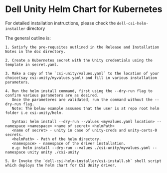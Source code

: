 # Dell Unity Helm Chart for Kubernetes

For detailed installation instructions, please check the `dell-csi-helm-installer` directory

The general outline is:

    1. Satisfy the pre-requsites outlined in the Release and Installation Notes in the doc directory.

    2. Create a Kubernetes secret with the Unity credentials using the template in secret.yaml.

    3. Make a copy of the `csi-unity/values.yaml` to the location of your choice(say csi-unity/myvalues.yaml) and fill in various installation parameters.

    4. Run the helm install command, first using the --dry-run flag to confirm various parameters are as desired.
       Once the parameteres are validated, run the command without the --dry-run flag.
       Note: The below example assumes that the user is at repo root helm folder i.e csi-unity/helm.
              
       Syntax: helm install --dry-run --values <myvalues.yaml location> --namespace <namespace> <name of secret> <helmPath>
       <name of secret> - unity in case of unity-creds and unity-certs-0 secrets.
       <helmPath> - Path of the helm directory.
       <namespace> - namespace of the driver installation. 
       e.g: helm install --dry-run --values ./csi-unity/myvalues.yaml --namespace unity unity ./csi-unity

    5. Or Invoke the `dell-csi-helm-installer/csi-install.sh` shell script which deploys the helm chart for CSI Unity driver.
